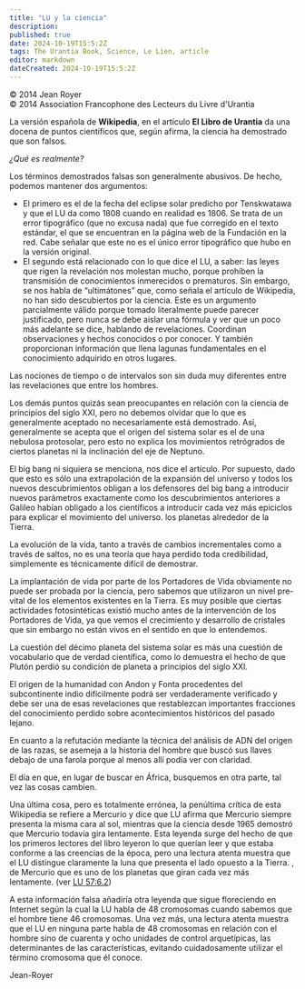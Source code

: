 ```yaml
---
title: "LU y la ciencia"
description: 
published: true
date: 2024-10-19T15:5:2Z
tags: The Urantia Book, Science, Le Lien, article
editor: markdown
dateCreated: 2024-10-19T15:5:2Z
---
```


<p class="v-card tema v-sheet--gris claro aclarar-3 px-2">© 2014 Jean Royer<br>© 2014 Association Francophone des Lecteurs du Livre d'Urantia</p>


La versión española de **Wikipedia**, en el artículo **El Libro de Urantia** da una docena de puntos científicos que, según afirma, la ciencia ha demostrado que son falsos.

_¿Qué es realmente?_

Los términos demostrados falsas son generalmente abusivos. De hecho, podemos mantener dos argumentos:

- El primero es el de la fecha del eclipse solar predicho por Tenskwatawa y que el LU da como 1808 cuando en realidad es 1806. Se trata de un error tipográfico (que no excusa nada) que fue corregido en el texto estándar, el que se encuentran en la página web de la Fundación en la red. Cabe señalar que este no es el único error tipográfico que hubo en la versión original.
- El segundo está relacionado con lo que dice el LU, a saber: las leyes que rigen la revelación nos molestan mucho, porque prohíben la transmisión de conocimientos inmerecidos o prematuros. Sin embargo, se nos habla de “ultimátones” que, como señala el artículo de Wikipedia, no han sido descubiertos por la ciencia. Este es un argumento parcialmente válido porque tomado literalmente puede parecer justificado, pero nunca se debe aislar una fórmula y ver que un poco más adelante se dice, hablando de revelaciones. Coordinan observaciones y hechos conocidos o por conocer. Y también proporcionan información que llena lagunas fundamentales en el conocimiento adquirido en otros lugares.

Las nociones de tiempo o de intervalos son sin duda muy diferentes entre las revelaciones que entre los hombres.

Los demás puntos quizás sean preocupantes en relación con la ciencia de principios del siglo XXI, pero no debemos olvidar que lo que es generalmente aceptado no necesariamente está demostrado. Así, generalmente se acepta que el origen del sistema solar es el de una nebulosa protosolar, pero esto no explica los movimientos retrógrados de ciertos planetas ni la inclinación del eje de Neptuno.

El big bang ni siquiera se menciona, nos dice el artículo. Por supuesto, dado que esto es sólo una extrapolación de la expansión del universo y todos los nuevos descubrimientos obligan a los defensores del big bang a introducir nuevos parámetros exactamente como los descubrimientos anteriores a Galileo habían obligado a los científicos a introducir cada vez más epiciclos para explicar el movimiento del universo. los planetas alrededor de la Tierra.

La evolución de la vida, tanto a través de cambios incrementales como a través de saltos, no es una teoría que haya perdido toda credibilidad, simplemente es técnicamente difícil de demostrar.

La implantación de vida por parte de los Portadores de Vida obviamente no puede ser probada por la ciencia, pero sabemos que utilizaron un nivel pre-vital de los elementos existentes en la Tierra. Es muy posible que ciertas actividades fotosintéticas
existió mucho antes de la intervención de los Portadores de Vida, ya que vemos el crecimiento y desarrollo de cristales que sin embargo no están vivos en el sentido en que lo entendemos.

La cuestión del décimo planeta del sistema solar es más una cuestión de vocabulario que de verdad científica, como lo demuestra el hecho de que Plutón perdió su condición de planeta a principios del siglo XXI.

El origen de la humanidad con Andon y Fonta procedentes del subcontinente indio difícilmente podrá ser verdaderamente verificado y debe ser una de esas revelaciones que restablezcan importantes fracciones del conocimiento perdido sobre acontecimientos históricos del pasado lejano.

En cuanto a la refutación mediante la técnica del análisis de ADN del origen de las razas, se asemeja a la historia del hombre que buscó sus llaves debajo de una farola porque al menos allí podía ver con claridad.

El día en que, en lugar de buscar en África, busquemos en otra parte, tal vez las cosas cambien.

Una última cosa, pero es totalmente errónea, la penúltima crítica de esta Wikipedia se refiere a Mercurio y dice que LU afirma que Mercurio siempre presenta la misma cara al sol, mientras que la ciencia desde 1965 demostró que Mercurio todavía gira lentamente. Esta leyenda surge del hecho de que los primeros lectores del libro leyeron lo que querían leer y que estaba conforme a las creencias de la época, pero una lectura atenta muestra que el LU distingue claramente la luna que presenta el lado opuesto a la Tierra. , de Mercurio que es uno de los planetas que giran cada vez más lentamente. (ver [LU 57:6.2](/es/The_Urantia_Book/57#p6_2))

A esta información falsa añadiría otra leyenda que sigue floreciendo en Internet según la cual la LU habla de 48 cromosomas cuando sabemos que el hombre tiene 46 cromosomas. Una vez más, una lectura atenta muestra que el LU en ninguna parte habla de 48 cromosomas en relación con el hombre sino de cuarenta y ocho unidades de control arquetípicas, las determinantes de las características, evitando cuidadosamente utilizar el término cromosoma que él conoce.

Jean-Royer

